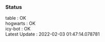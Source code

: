 ### Status


table : OK  
hogwarts : OK  
icy-bot : OK  
Latest Update : 2022-02-03 01:47:14.078781
